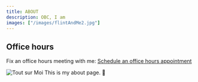 ```yaml
---
title: ABOUT
description: OBC, I am
images: ["/images/flintAndMe2.jpg"]
---
```

## Office hours
Fix an office hours meeting with me: [Schedule an office hours appointment](https://calendar.google.com/calendar/u/0/selfsched?sstoken=UUgwUVdYS3FiT0VXfGRlZmF1bHR8NTUwMTVhMzEzZGZkZDQ1MTg0MzdhY2YzNmVkZDJkOWY)


![Tout sur Moi](/images/flintAndMe2.jpg)
This is my about page. :wave:
